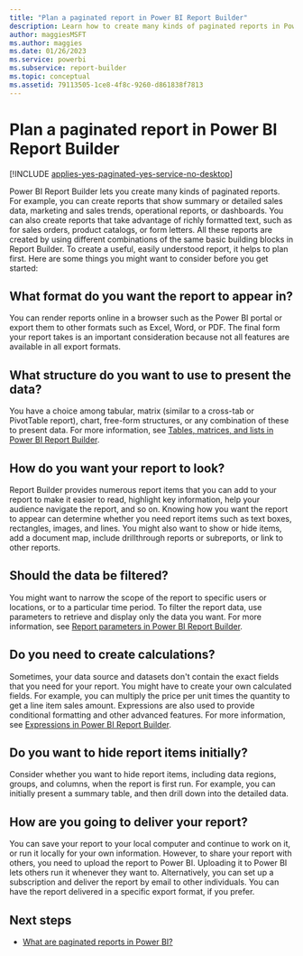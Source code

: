 ```yaml
---
title: "Plan a paginated report in Power BI Report Builder"
description: Learn how to create many kinds of paginated reports in Power BI Report Builder. To create a useful, easily understood report, it helps to plan first.
author: maggiesMSFT
ms.author: maggies
ms.date: 01/26/2023
ms.service: powerbi
ms.subservice: report-builder
ms.topic: conceptual
ms.assetid: 79113505-1ce8-4f8c-9260-d861838f7813
---
```

# Plan a paginated report in Power BI Report Builder

[!INCLUDE [applies-yes-paginated-yes-service-no-desktop](../includes/applies-yes-paginated-yes-service-no-desktop.md)] 

Power BI Report Builder lets you create many kinds of paginated reports. For example, you can create reports that show summary or detailed sales data, marketing and sales trends, operational reports, or dashboards. You can also create reports that take advantage of richly formatted text, such as for sales orders, product catalogs, or form letters. All these reports are created by using different combinations of the same basic building blocks in Report Builder. To create a useful, easily understood report, it helps to plan first. Here are some things you might want to consider before you get started:  
  
## What format do you want the report to appear in?
  
You can render reports online in a browser such as the Power BI portal or export them to other formats such as Excel, Word, or PDF. The final form your report takes is an important consideration because not all features are available in all export formats. 
  
## What structure do you want to use to present the data?
  
You have a choice among tabular, matrix (similar to a cross-tab or PivotTable report), chart, free-form structures, or any combination of these to present data. For more information, see [Tables, matrices, and lists in Power BI Report Builder](report-builder-tables-matrices-lists.md).  
  
## How do you want your report to look?
  
Report Builder provides numerous report items that you can add to your report to make it easier to read, highlight key information, help your audience navigate the report, and so on. Knowing how you want the report to appear can determine whether you need report items such as text boxes, rectangles, images, and lines. You might also want to show or hide items, add a document map, include drillthrough reports or subreports, or link to other reports.   
  
## Should the data be filtered?
  
You might want to narrow the scope of the report to specific users or locations, or to a particular time period. To filter the report data, use parameters to retrieve and display only the data you want. For more information, see [Report parameters in Power BI Report Builder](parameters/paginated-reports-create-parameters.md). 
  
## Do you need to create calculations? 
  
Sometimes, your data source and datasets don't contain the exact fields that you need for your report. You might have to create your own calculated fields. For example, you can multiply the price per unit times the quantity to get a line item sales amount. Expressions are also used to provide conditional formatting and other advanced features. For more information, see [Expressions in Power BI Report Builder](report-builder-expressions.md).  
  
## Do you want to hide report items initially?
  
Consider whether you want to hide report items, including data regions, groups, and columns, when the report is first run. For example, you can initially present a summary table, and then drill down into the detailed data. 
  
## How are you going to deliver your report?  
  
You can save your report to your local computer and continue to work on it, or run it locally for your own information. However, to share your report with others, you need to upload the report to Power BI. Uploading it to Power BI lets others run it whenever they want to. Alternatively, you can set up a subscription and deliver the report by email to other individuals. You can have the report delivered in a specific export format, if you prefer. 
  
## Next steps

- [What are paginated reports in Power BI?](paginated-reports-report-builder-power-bi.md)

